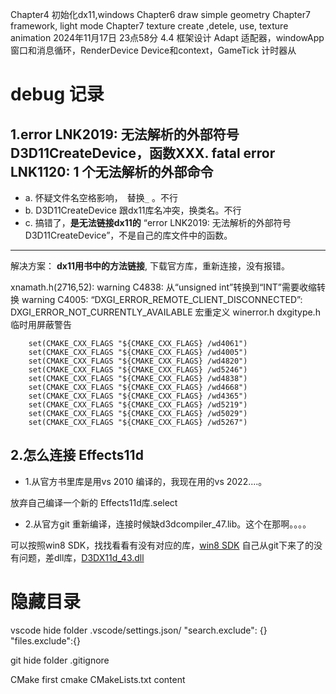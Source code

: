 Chapter4 初始化dx11,windows 
Chapter6 draw simple geometry
Chapter7 framework, light mode
Chapter7 texture create ,detele, use, texture animation
2024年11月17日 23点58分
4.4 框架设计 Adapt 适配器，windowApp 窗口和消息循环，RenderDevice Device和context，GameTick 计时器从

# debug 记录
## 1.error LNK2019: 无法解析的外部符号 D3D11CreateDevice，函数XXX. fatal error LNK1120: 1 个无法解析的外部命令
- a. 怀疑文件名空格影响，` `替换`_` 。不行
- b. D3D11CreateDevice 跟dx11库名冲突，换类名。不行
- c. 搞错了，**是无法链接dx11的** “error LNK2019: 无法解析的外部符号 D3D11CreateDevice”，不是自己的库文件中的函数。
---
解决方案：
**dx11用书中的方法链接**, 下载官方库，重新连接，没有报错。

xnamath.h(2716,52): warning C4838: 从“unsigned int”转换到“INT”需要收缩转换
warning C4005: “DXGI_ERROR_REMOTE_CLIENT_DISCONNECTED”: DXGI_ERROR_NOT_CURRENTLY_AVAILABLE 宏重定义 
winerror.h  dxgitype.h
临时用屏蔽警告
```
    set(CMAKE_CXX_FLAGS "${CMAKE_CXX_FLAGS} /wd4061")
    set(CMAKE_CXX_FLAGS "${CMAKE_CXX_FLAGS} /wd4005")
    set(CMAKE_CXX_FLAGS "${CMAKE_CXX_FLAGS} /wd4820")
    set(CMAKE_CXX_FLAGS "${CMAKE_CXX_FLAGS} /wd5246")
    set(CMAKE_CXX_FLAGS "${CMAKE_CXX_FLAGS} /wd4838")
    set(CMAKE_CXX_FLAGS "${CMAKE_CXX_FLAGS} /wd4668")
    set(CMAKE_CXX_FLAGS "${CMAKE_CXX_FLAGS} /wd4365")
    set(CMAKE_CXX_FLAGS "${CMAKE_CXX_FLAGS} /wd5219")
    set(CMAKE_CXX_FLAGS "${CMAKE_CXX_FLAGS} /wd5029")
    set(CMAKE_CXX_FLAGS "${CMAKE_CXX_FLAGS} /wd5267")
```

## 2.怎么连接 Effects11d
- 1.从官方书里库是用vs 2010 编译的，我现在用的vs 2022....。

放弃自己编译一个新的 Effects11d库.select

- 2.从官方git 重新编译，连接时候缺d3dcompiler_47.lib。这个在那啊。。。。

可以按照win8 SDK，找找看看有没有对应的库，[win8 SDK](https://developer.microsoft.com/zh-cn/windows/downloads/sdk-archive/)
自己从git下来了的没有问题，差dll库，[D3DX11d_43.dll](https://www.dllme.com/dll/files/d3dx11d_43/688b1c137f53d1c0b88fdda2942402ed/download) 


# 隐藏目录
vscode hide folder
.vscode/settings.json/
"search.exclude": {}
"files.exclude":{}

git hide folder
.gitignore

CMake 
first cmake CMakeLists.txt content
